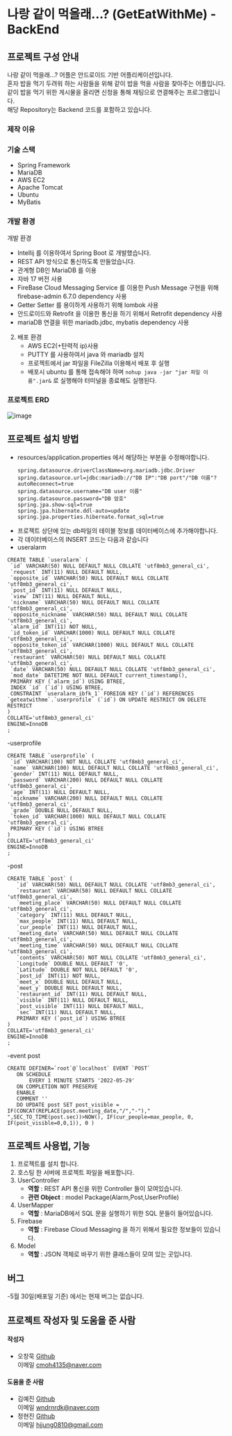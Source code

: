 # 나랑 같이 먹을래...? (GetEatWithMe) -BackEnd

## 프로젝트 구성 안내 
나랑 같이 먹을래...? 어플은 안드로이드 기반 어플리케이션입니다.<br>
혼자 밥을 먹기 두려워 하는 사람들을 위해 같이 밥을 먹을 사람을 찾아주는 어플입니다.<br>
같이 밥을 먹기 위한 게시물을 올리면 신청을 통해 채팅으로 연결해주는 프로그램입니다.<br>
해당 Repository는 Backend 코드를 포함하고 있습니다. <br>

### 제작 이유


### 기술 스택
- Spring Framework
- MariaDB
- AWS EC2
- Apache Tomcat
- Ubuntu
- MyBatis

### 개발 환경
개발 환경
   - Intellij 를 이용하여서 Spring Boot 로 개발했습니다.
   - REST API 방식으로 통신하도록 만들었습니다.
   - 관계형 DB인 MariaDB 를 이용
   - 자바 17 버전 사용
   - FireBase Cloud Messaging Service 를 이용한 Push Message 구현을 위해 firebase-admin 6.7.0 dependency 사용
   - Getter Setter 를 용이하게 사용하기 위해 lombok 사용
   - 안드로이드와 Retrofit 을 이용한 통신을 하기 위해서 Retrofit dependency 사용
   - mariaDB 연결을 위한 mariadb.jdbc, mybatis dependency 사용

2. 배포 환경
   - AWS EC2(+탄력적 ip)사용
   - PUTTY 를 사용하여서 java 와 mariadb 설치
   - 프로젝트에서 jar 파일을 FileZilla 이용해서 배포 후 실행
   - 배포시 ubuntu 를 통해 접속해야 하며
     ```nohup java -jar "jar 파일 이름".jar&```
     로  실행해야 터미널을 종료해도 실행된다.

### 프로젝트 ERD

![image](https://user-images.githubusercontent.com/68294499/170973695-cc195329-b08f-4a57-b788-3f493184ee5f.png)

## 프로젝트 설치 방법
   - resources/application.properties 에서 해당하는 부분을 수정해야합니다.
     ```
     spring.datasource.driverClassName=org.mariadb.jdbc.Driver
     spring.datasource.url=jdbc:mariadb://"DB IP":"DB port"/"DB 이름"?autoReconnect=true
     spring.datasource.username="DB user 이름"
     spring.datasource.password="DB 암호"
     spring.jpa.show-sql=true
     spring.jpa.hibernate.ddl-auto=update
     spring.jpa.properties.hibernate.format_sql=true
      ```
   - 프로젝트 상단에 있는 db파일의 테이블 정보를 데이터베이스에 추가해야합니다.
   - 각 데이터베이스의 INSERT 코드는 다음과 같습니다
   - useralarm
   ```
   CREATE TABLE `useralarm` (
	`id` VARCHAR(50) NULL DEFAULT NULL COLLATE 'utf8mb3_general_ci',
	`request` INT(11) NULL DEFAULT NULL,
	`opposite_id` VARCHAR(50) NULL DEFAULT NULL COLLATE 'utf8mb3_general_ci',
	`post_id` INT(11) NULL DEFAULT NULL,
	`view` INT(11) NULL DEFAULT NULL,
	`nickname` VARCHAR(50) NULL DEFAULT NULL COLLATE 'utf8mb3_general_ci',
	`opposite_nickname` VARCHAR(50) NULL DEFAULT NULL COLLATE 'utf8mb3_general_ci',
	`alarm_id` INT(11) NOT NULL,
	`id_token_id` VARCHAR(1000) NULL DEFAULT NULL COLLATE 'utf8mb3_general_ci',
	`opposite_token_id` VARCHAR(1000) NULL DEFAULT NULL COLLATE 'utf8mb3_general_ci',
	`restaurant` VARCHAR(50) NULL DEFAULT NULL COLLATE 'utf8mb3_general_ci',
	`date` VARCHAR(50) NULL DEFAULT NULL COLLATE 'utf8mb3_general_ci',
	`mod_date` DATETIME NOT NULL DEFAULT current_timestamp(),
	PRIMARY KEY (`alarm_id`) USING BTREE,
	INDEX `id` (`id`) USING BTREE,
	CONSTRAINT `useralarm_ibfk_1` FOREIGN KEY (`id`) REFERENCES `geteatwithme`.`userprofile` (`id`) ON UPDATE RESTRICT ON DELETE RESTRICT
)
COLLATE='utf8mb3_general_ci'
ENGINE=InnoDB
;
   ```
   -userprofile
   ```
   CREATE TABLE `userprofile` (
	`id` VARCHAR(100) NOT NULL COLLATE 'utf8mb3_general_ci',
	`name` VARCHAR(100) NULL DEFAULT NULL COLLATE 'utf8mb3_general_ci',
	`gender` INT(11) NULL DEFAULT NULL,
	`password` VARCHAR(200) NULL DEFAULT NULL COLLATE 'utf8mb3_general_ci',
	`age` INT(11) NULL DEFAULT NULL,
	`nickname` VARCHAR(200) NULL DEFAULT NULL COLLATE 'utf8mb3_general_ci',
	`grade` DOUBLE NULL DEFAULT NULL,
	`token_id` VARCHAR(1000) NULL DEFAULT NULL COLLATE 'utf8mb3_general_ci',
	PRIMARY KEY (`id`) USING BTREE
)
COLLATE='utf8mb3_general_ci'
ENGINE=InnoDB
;
   ```
 -post
 ```
 CREATE TABLE `post` (
	`id` VARCHAR(50) NULL DEFAULT NULL COLLATE 'utf8mb3_general_ci',
	`restaurant` VARCHAR(50) NULL DEFAULT NULL COLLATE 'utf8mb3_general_ci',
	`meeting_place` VARCHAR(50) NULL DEFAULT NULL COLLATE 'utf8mb3_general_ci',
	`category` INT(11) NULL DEFAULT NULL,
	`max_people` INT(11) NULL DEFAULT NULL,
	`cur_people` INT(11) NULL DEFAULT NULL,
	`meeting_date` VARCHAR(50) NULL DEFAULT NULL COLLATE 'utf8mb3_general_ci',
	`meeting_time` VARCHAR(50) NULL DEFAULT NULL COLLATE 'utf8mb3_general_ci',
	`contents` VARCHAR(50) NOT NULL COLLATE 'utf8mb3_general_ci',
	`Longitude` DOUBLE NULL DEFAULT '0',
	`Latitude` DOUBLE NOT NULL DEFAULT '0',
	`post_id` INT(11) NOT NULL,
	`meet_x` DOUBLE NULL DEFAULT NULL,
	`meet_y` DOUBLE NULL DEFAULT NULL,
	`restaurant_id` INT(11) NULL DEFAULT NULL,
	`visible` INT(11) NULL DEFAULT NULL,
	`post_visible` INT(11) NULL DEFAULT NULL,
	`sec` INT(11) NULL DEFAULT NULL,
	PRIMARY KEY (`post_id`) USING BTREE
)
COLLATE='utf8mb3_general_ci'
ENGINE=InnoDB
;
 ```
 -event post
 ```
 CREATE DEFINER=`root`@`localhost` EVENT `POST`
	ON SCHEDULE
		EVERY 1 MINUTE STARTS '2022-05-29'
	ON COMPLETION NOT PRESERVE
	ENABLE
	COMMENT ''
	DO UPDATE post SET post_visible = IF(CONCAT(REPLACE(post.meeting_date,"/","-")," ",SEC_TO_TIME(post.sec))>NOW(), IF(cur_people=max_people, 0, IF(post_visible=0,0,1)), 0 )
 ```
## 프로젝트 사용법, 기능
   1. 프로젝트를 설치 합니다.
   2. 호스팅 한 서버에 프로젝트 파일을 배포합니다.
   3. UserController
      - **역할** : REST API 통신을 위한 Controller 들이 모여있습니다.
      - **관련 Object** : model Package(Alarm,Post,UserProfile)
   4. UserMapper
      - **역할** : MariaDB에서 SQL 문을 실행하기 위한 SQL 문들이 들어있습니다.
   5. Firebase
      - **역할** : Firebase Cloud Messaging 을 하기 위해서 필요한 정보들이 있습니다.
   6. Model
      - **역할** : JSON 객체로 바꾸기 위한 클래스들이 모여 있는 곳입니다.

## 버그
  -5월 30일(배포일 기준) 에서는 현재 버그는 없습니다.

## 프로젝트 작성자 및 도움을 준 사람
#### 작성자
- 오창묵 [Github](https://github.com/Godmook)
  <br>이메일 cmoh4135@naver.com
#### 도움을 준 사람
- 김예진 [Github](https://github.com/originalchaltteokcookie)
  <br>이메일 wndrnrdk@naver.com
- 정현진 [Github](https://github.com/Hyunjin-Jung)
  <br>이메일 hjjung0810@gmail.com
